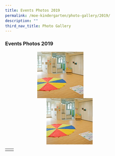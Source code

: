 ```yaml
---
title: Events Photos 2019
permalink: /moe-kindergarten/photo-gallery/2019/
description: ""
third_nav_title: Photo Gallery
---
```

### **Events Photos 2019**

<p><a href="web"><img src="/images/moe2019event.jpg" style="width:30%;margin-right:15px;margin-left:105px;" align = "left"></a></p>
<p><a href="web"><img src="/images/moe2019event.jpg" style="width:30%;margin-left:135px;" align = "left"></a></p>

<br clear="left">

|  |  |
|:---:|:---:|
|  |  |